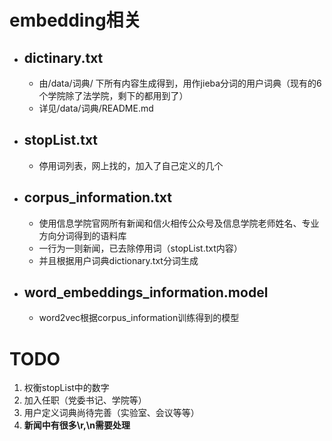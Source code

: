 # embedding相关

- ## dictinary.txt
  - 由/data/词典/ 下所有内容生成得到，用作jieba分词的用户词典（现有的6个学院除了法学院，剩下的都用到了）
  - 详见/data/词典/README.md
  

- ## stopList.txt
  - 停用词列表，网上找的，加入了自己定义的几个

- ## corpus_information.txt
  - 使用信息学院官网所有新闻和信火相传公众号及信息学院老师姓名、专业方向分词得到的语料库
  - 一行为一则新闻，已去除停用词（stopList.txt内容）
  - 并且根据用户词典dictionary.txt分词生成
  
- ## word_embeddings_information.model
  - word2vec根据corpus_information训练得到的模型

# TODO
1. 权衡stopList中的数字
2. 加入任职（党委书记、学院等）
3. 用户定义词典尚待完善（实验室、会议等等）
4. **新闻中有很多\r,\n需要处理**



